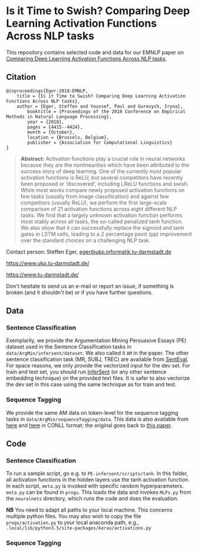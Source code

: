 # Is it Time to Swish? Comparing Deep Learning Activation Functions Across NLP tasks 

This repository contains selected code and data for our EMNLP paper on [Comparing Deep Learning Activation Functions Across NLP tasks](http://aclweb.org/anthology/D18-1472). 

## Citation 

```
@inproceedings{Eger:2018:EMNLP,
	title = {Is it Time to Swish? Comparing Deep Learning Activation Functions Across NLP tasks},
	author = {Eger, Steffen and Youssef, Paul and Gurevych, Iryna},
        booktitle = {Proceedings of the 2018 Conference on Empirical Methods in Natural Language Processing},
        year = {2018},
        pages = {4415--4424},
        month = {October},
        location = {Brussels, Belgium},
        publisher = {Association for Computational Linguistics}
}
```
> **Abstract:** Activation functions play a crucial role in neural networks because they are the nonlinearities which have been attributed to the success story of deep learning. One of the currently most popular activation functions is ReLU, but several competitors have recently been proposed or ‘discovered’, including LReLU functions and swish. While most works compare newly proposed activation functions on few tasks (usually from image classification) and against few competitors (usually ReLU), we perform the first large-scale comparison of 21 activation functions across eight different NLP tasks. We find that a largely unknown activation function performs most stably across all tasks, the so-called penalized tanh function. We also show that it can successfully replace the sigmoid and tanh gates in LSTM cells, leading to a 2 percentage point (pp) improvement over the standard choices on a challenging NLP task. 


Contact person: Steffen Eger, eger@ukp.informatik.tu-darmstadt.de

https://www.ukp.tu-darmstadt.de/

https://www.tu-darmstadt.de/


Don't hesitate to send us an e-mail or report an issue, if something is broken (and it shouldn't be) or if you have further questions.

## Data

### Sentence Classification

Exemplarily, we provide the Argumentation Mining Persuasive Essays (PE) dataset used in the Sentence Classification tasks in ``data/ArgMin/infersent/dataset``. We also called it ``AM`` in the paper.
The other sentence classification task (MR, SUBJ, TREC) are available from [SentEval](https://github.com/facebookresearch/SentEval). For space reasons, we only provide the vectorized input for the dev set. For train and test set, you should run [InferSent](https://github.com/facebookresearch/InferSent) (or any other sentence embedding technique) on the provided text files. It is safer to also vectorize the dev set in this case using the same technique as for train and test.

### Sequence Tagging

We provide the same AM data on token-level for the sequence tagging tasks in ``data/ArgMin/sequenceTagging/data``. This data is also available from [here](https://github.com/UKPLab/acl2017-neural_end2end_am) and [here](https://github.com/UKPLab/coling2018-xling_argument_mining) in CONLL format; the original goes back to [this paper](https://www.informatik.tu-darmstadt.de/ukp/research_6/data/argumentation_mining_1/argument_annotated_essays_version_2/index.en.jsp).


## Code

### Sentence Classification

To run a sample script, go e.g. to `PE-infersent/scripts/tanh`. In this folder, all activation functions in the hidden layers use the tanh activation function. In each script, ``meta.py`` is invoked with specific random hyperparameters. ``meta.py`` can be found in ``progs``. This loads the data and invokes ``MLPs.py`` from the ``neuralnets`` directory, which runs the code and does the evaluation. 

**NB** You need to adapt all paths to your local machine. This concerns multiple python files. You may also wish to copy the file ``progs/activation.py`` to your local anaconda path, e.g., ``.local/lib/python3.5/site-packages/keras/activations.py``


### Sequence Tagging

